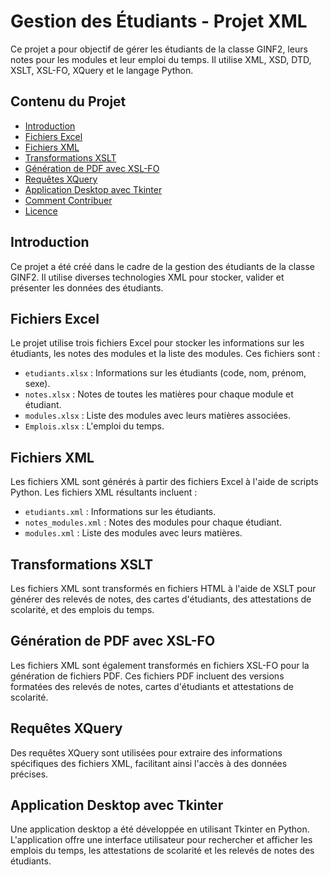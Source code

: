 # Gestion des Étudiants - Projet XML

Ce projet a pour objectif de gérer les étudiants de la classe GINF2, leurs notes pour les modules et leur emploi du temps. Il utilise XML, XSD, DTD, XSLT, XSL-FO, XQuery et le langage Python.

## Contenu du Projet

- [Introduction](#introduction)
- [Fichiers Excel](#fichiers-excel)
- [Fichiers XML](#fichiers-xml)
- [Transformations XSLT](#transformations-xslt)
- [Génération de PDF avec XSL-FO](#génération-de-pdf-avec-xsl-fo)
- [Requêtes XQuery](#requêtes-xquery)
- [Application Desktop avec Tkinter](#application-desktop-avec-tkinter)
- [Comment Contribuer](#comment-contribuer)
- [Licence](#licence)

## Introduction

Ce projet a été créé dans le cadre de la gestion des étudiants de la classe GINF2. Il utilise diverses technologies XML pour stocker, valider et présenter les données des étudiants.

## Fichiers Excel

Le projet utilise trois fichiers Excel pour stocker les informations sur les étudiants, les notes des modules et la liste des modules. Ces fichiers sont :
- `etudiants.xlsx` : Informations sur les étudiants (code, nom, prénom, sexe).
- `notes.xlsx` : Notes de toutes les matières pour chaque module et étudiant.
- `modules.xlsx` : Liste des modules avec leurs matières associées.
- `Emplois.xlsx` : L'emploi du temps.

## Fichiers XML

Les fichiers XML sont générés à partir des fichiers Excel à l'aide de scripts Python. Les fichiers XML résultants incluent :
- `etudiants.xml` : Informations sur les étudiants.
- `notes_modules.xml` : Notes des modules pour chaque étudiant.
- `modules.xml` : Liste des modules avec leurs matières.

## Transformations XSLT

Les fichiers XML sont transformés en fichiers HTML à l'aide de XSLT pour générer des relevés de notes, des cartes d'étudiants, des attestations de scolarité, et des emplois du temps.

## Génération de PDF avec XSL-FO

Les fichiers XML sont également transformés en fichiers XSL-FO pour la génération de fichiers PDF. Ces fichiers PDF incluent des versions formatées des relevés de notes, cartes d'étudiants et attestations de scolarité.

## Requêtes XQuery

Des requêtes XQuery sont utilisées pour extraire des informations spécifiques des fichiers XML, facilitant ainsi l'accès à des données précises.

## Application Desktop avec Tkinter

Une application desktop a été développée en utilisant Tkinter en Python. L'application offre une interface utilisateur pour rechercher et afficher les emplois du temps, les attestations de scolarité et les relevés de notes des étudiants.



